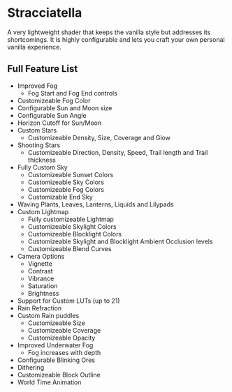 # Stracciatella
A very lightweight shader that keeps the vanilla style but addresses its shortcomings.
It is highly configurable and lets you craft your own personal vanilla experience.






## Full Feature List

- Improved Fog
  - Fog Start and Fog End controls
- Customizeable Fog Color
- Configurable Sun and Moon size
- Configurable Sun Angle
- Horizon Cutoff for Sun/Moon
- Custom Stars
  - Customizeable Density, Size, Coverage and Glow
- Shooting Stars
  - Customizeable Direction, Density, Speed, Trail length and Trail thickness
- Fully Custom Sky
  - Customizeable Sunset Colors
  - Customizeable Sky Colors
  - Customizeable Fog Colors
  - Customizable End Sky
- Waving Plants, Leaves, Lanterns, Liquids and Lilypads
- Custom Lightmap
  - Fully customizeable Lightmap
  - Customizeable Skylight Colors
  - Customizeable Blocklight Colors
  - Customizeable Skylight and Blocklight Ambient Occlusion levels
  - Customizeable Blend Curves
- Camera Options
  - Vignette
  - Contrast
  - Vibrance
  - Saturation
  - Brightness
- Support for Custom LUTs (up to 21)
- Rain Refraction
- Custom Rain puddles
  - Customizeable Size
  - Customizeable Coverage
  - Customizeable Opacity
- Improved Underwater Fog
  - Fog increases with depth
- Configurable Blinking Ores
- Dithering
- Customizeable Block Outline
- World Time Animation
